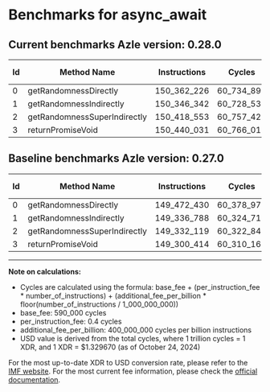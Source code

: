 # Benchmarks for async_await

## Current benchmarks Azle version: 0.28.0

| Id  | Method Name                  | Instructions | Cycles     | USD           | USD/Million Calls | Change                              |
| --- | ---------------------------- | ------------ | ---------- | ------------- | ----------------- | ----------------------------------- |
| 0   | getRandomnessDirectly        | 150_362_226  | 60_734_890 | $0.0000807574 | $80.75            | <font color="red">+889_796</font>   |
| 1   | getRandomnessIndirectly      | 150_346_342  | 60_728_536 | $0.0000807489 | $80.74            | <font color="red">+1_009_554</font> |
| 2   | getRandomnessSuperIndirectly | 150_418_553  | 60_757_421 | $0.0000807873 | $80.78            | <font color="red">+1_086_434</font> |
| 3   | returnPromiseVoid            | 150_440_031  | 60_766_012 | $0.0000807987 | $80.79            | <font color="red">+1_139_617</font> |

## Baseline benchmarks Azle version: 0.27.0

| Id  | Method Name                  | Instructions | Cycles     | USD           | USD/Million Calls |
| --- | ---------------------------- | ------------ | ---------- | ------------- | ----------------- |
| 0   | getRandomnessDirectly        | 149_472_430  | 60_378_972 | $0.0000802841 | $80.28            |
| 1   | getRandomnessIndirectly      | 149_336_788  | 60_324_715 | $0.0000802120 | $80.21            |
| 2   | getRandomnessSuperIndirectly | 149_332_119  | 60_322_847 | $0.0000802095 | $80.20            |
| 3   | returnPromiseVoid            | 149_300_414  | 60_310_165 | $0.0000801926 | $80.19            |

---

**Note on calculations:**

- Cycles are calculated using the formula: base_fee + (per_instruction_fee \* number_of_instructions) + (additional_fee_per_billion \* floor(number_of_instructions / 1_000_000_000))
- base_fee: 590_000 cycles
- per_instruction_fee: 0.4 cycles
- additional_fee_per_billion: 400_000_000 cycles per billion instructions
- USD value is derived from the total cycles, where 1 trillion cycles = 1 XDR, and 1 XDR = $1.329670 (as of October 24, 2024)

For the most up-to-date XDR to USD conversion rate, please refer to the [IMF website](https://www.imf.org/external/np/fin/data/rms_sdrv.aspx).
For the most current fee information, please check the [official documentation](https://internetcomputer.org/docs/current/developer-docs/gas-cost#execution).
